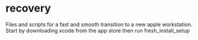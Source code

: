 # recovery
Files and scripts for a fast and smooth transition to a new apple workstation. <br/>
Start by downloading xcode from the app store then run fresh_install_setup
